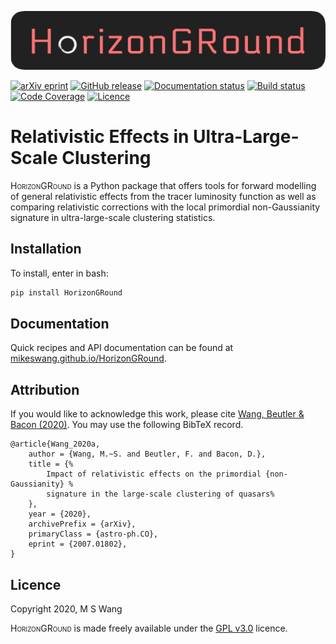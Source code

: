 ![HorizonGRound logo](
https://raw.githubusercontent.com/MikeSWang/HorizonGRound/v0.1/docs/source/_static/HorizonGRound.png)

[![arXiv eprint](
https://img.shields.io/badge/arXiv-2007.01802-important
)](https://arxiv.org/abs/2007.01802)
[![GitHub release](
https://img.shields.io/badge/release-v0.1-blue
)](https://github.com/MikeSWang/HorizonGRound/releases/v0.1)
[![Documentation status](
https://readthedocs.org/projects/horizonground/badge/?version=stable
)](https://horizonground.readthedocs.io/en/stable)
[![Build status](
https://travis-ci.com/MikeSWang/HorizonGRound.svg?branch=v0.1
)](https://travis-ci.com/MikeSWang/HorizonGRound)
[![Code Coverage](
https://img.shields.io/codecov/c/github/MikeSWang/HorizonGRound
)](https://codecov.io/gh/MikeSWang/HorizonGRound)
[![Licence](
https://img.shields.io/badge/licence-GPLv3-informational
)](https://github.com/mikeswang/HorizonGRound/tree/v0.1/LICENCE)


# Relativistic Effects in Ultra-Large-Scale Clustering

<span style="font-variant: small-caps">HorizonGRound</span> is a Python
package that offers tools for forward modelling of general relativistic
effects from the tracer luminosity function as well as comparing relativistic
corrections with the local primordial non-Gaussianity signature in
ultra-large-scale clustering statistics.


## Installation

To install, enter in bash:

```bash
pip install HorizonGRound
```


## Documentation

Quick recipes and API documentation can be found at
[mikeswang.github.io/HorizonGRound](
https://horizonground.readthedocs.io/en/stable).


## Attribution

If you would like to acknowledge this work, please cite
[Wang, Beutler & Bacon (2020)](https://arxiv.org/abs/2007.01802). You
may use the following BibTeX record.

    @article{Wang_2020a,
        author = {Wang, M.~S. and Beutler, F. and Bacon, D.},
        title = {%
            Impact of relativistic effects on the primordial {non-Gaussianity} %
            signature in the large-scale clustering of quasars%
        },
        year = {2020},
        archivePrefix = {arXiv},
        primaryClass = {astro-ph.CO},
        eprint = {2007.01802},
    }


## Licence

Copyright 2020, M S Wang

<span style="font-variant: small-caps">HorizonGRound</span> is made freely
available under the [GPL v3.0](https://www.gnu.org/licenses/gpl-3.0.en.html)
licence.
